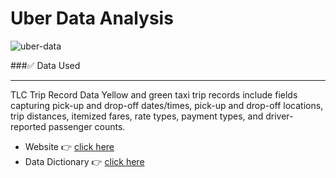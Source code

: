 # Uber Data Analysis

![uber-data](https://github.com/imakhilnaidu/uber-data-analysis/assets/84142821/2eb2e977-74f2-4c82-9cfe-4d8d50202f54)

###✅ Data Used
<hr />
<p>TLC Trip Record Data Yellow and green taxi trip records include fields capturing pick-up and drop-off dates/times, pick-up and drop-off locations, trip distances, itemized fares, rate types, payment types, and driver-reported passenger counts.</p>


- Website 👉 [click here](https://www.nyc.gov/site/tlc/about/tlc-trip-record-data.page)
- Data Dictionary 👉 [click here](https://www.nyc.gov/assets/tlc/downloads/pdf/data_dictionary_trip_records_yellow.pdf)
